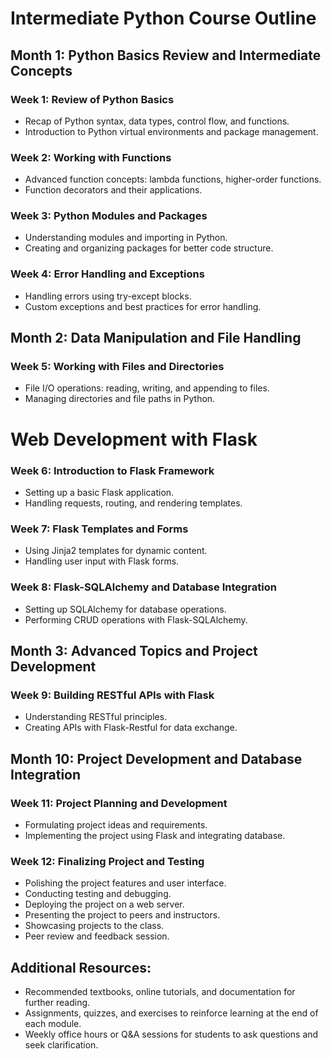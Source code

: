 
# Intermediate Python Course Outline

## Month 1: Python Basics Review and Intermediate Concepts

### Week 1: Review of Python Basics
- Recap of Python syntax, data types, control flow, and functions.
- Introduction to Python virtual environments and package management.

### Week 2: Working with Functions
- Advanced function concepts: lambda functions, higher-order functions.
- Function decorators and their applications.

### Week 3: Python Modules and Packages
- Understanding modules and importing in Python.
- Creating and organizing packages for better code structure.

### Week 4: Error Handling and Exceptions
- Handling errors using try-except blocks.
- Custom exceptions and best practices for error handling.

## Month 2: Data Manipulation and File Handling

### Week 5: Working with Files and Directories
- File I/O operations: reading, writing, and appending to files.
- Managing directories and file paths in Python.
# Web Development with Flask
### Week 6: Introduction to Flask Framework
- Setting up a basic Flask application.
- Handling requests, routing, and rendering templates.

### Week 7: Flask Templates and Forms
- Using Jinja2 templates for dynamic content.
- Handling user input with Flask forms.

### Week 8: Flask-SQLAlchemy and Database Integration
- Setting up SQLAlchemy for database operations.
- Performing CRUD operations with Flask-SQLAlchemy.
## Month 3: Advanced Topics and Project Development
### Week 9: Building RESTful APIs with Flask
- Understanding RESTful principles.
- Creating APIs with Flask-Restful for data exchange.

## Month 10: Project Development and Database Integration

### Week 11: Project Planning and Development
- Formulating project ideas and requirements.
- Implementing the project using Flask and integrating database.

### Week 12: Finalizing Project and Testing
- Polishing the project features and user interface.
- Conducting testing and debugging.
- Deploying the project on a web server.
- Presenting the project to peers and instructors.
- Showcasing projects to the class.
- Peer review and feedback session.

## Additional Resources:
- Recommended textbooks, online tutorials, and documentation for further reading.
- Assignments, quizzes, and exercises to reinforce learning at the end of each module.
- Weekly office hours or Q&A sessions for students to ask questions and seek clarification.
